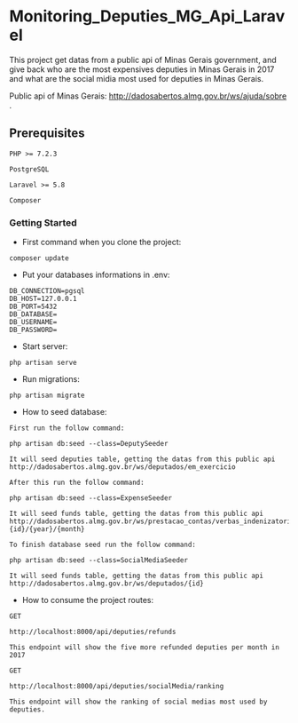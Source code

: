 # Monitoring_Deputies_MG_Api_Laravel

This project get datas from a public api of Minas Gerais government, and give back who are the most expensives deputies in Minas Gerais in 2017 and what are the social midia most used for deputies in Minas Gerais.

Public api of Minas Gerais: http://dadosabertos.almg.gov.br/ws/ajuda/sobre .

## Prerequisites

```
PHP >= 7.2.3
```

```
PostgreSQL
```

```
Laravel >= 5.8
```

```
Composer
```


### Getting Started

- First command when you clone the project: 
```
composer update
```
- Put your databases informations in .env:

```
DB_CONNECTION=pgsql
DB_HOST=127.0.0.1
DB_PORT=5432
DB_DATABASE=
DB_USERNAME=
DB_PASSWORD=
```
- Start server:
```
php artisan serve
```

- Run migrations:

```
php artisan migrate
```

- How to seed database:

```
First run the follow command: 
```
```
php artisan db:seed --class=DeputySeeder
```
```
It will seed deputies table, getting the datas from this public api 
http://dadosabertos.almg.gov.br/ws/deputados/em_exercicio 
```


```
After this run the follow command: 
```
```
php artisan db:seed --class=ExpenseSeeder
```
```
It will seed funds table, getting the datas from this public api 
http://dadosabertos.almg.gov.br/ws/prestacao_contas/verbas_indenizatorias/deputados/
{id}/{year}/{month} 
```

```
To finish database seed run the follow command: 
```
```
php artisan db:seed --class=SocialMediaSeeder
```
```
It will seed funds table, getting the datas from this public api 
http://dadosabertos.almg.gov.br/ws/deputados/{id}
```

- How to consume the project routes: 

```
GET
```
```
http://localhost:8000/api/deputies/refunds
```
```
This endpoint will show the five more refunded deputies per month in 2017
```

```
GET
```
```
http://localhost:8000/api/deputies/socialMedia/ranking
```
```
This endpoint will show the ranking of social medias most used by deputies. 
```
